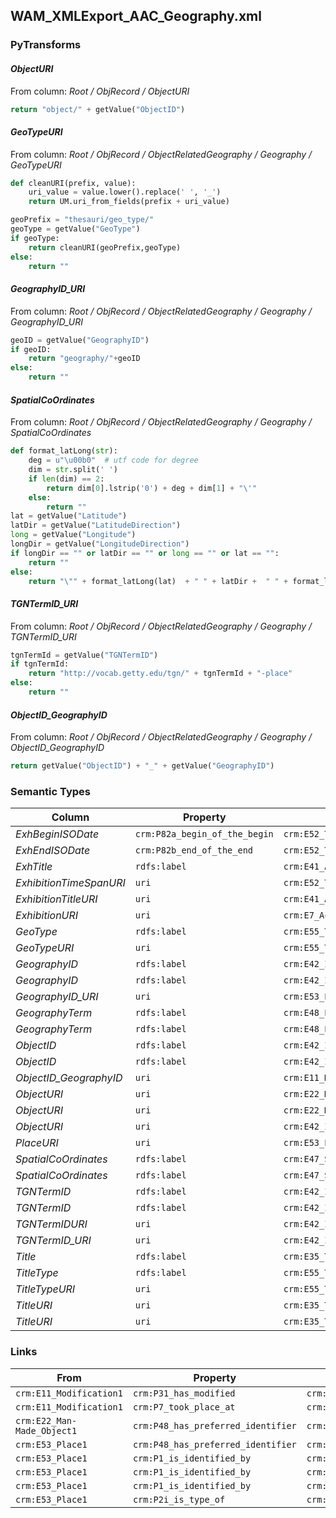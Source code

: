 ## WAM_XMLExport_AAC_Geography.xml

### PyTransforms
#### _ObjectURI_
From column: _Root / ObjRecord / ObjectURI_
``` python
return "object/" + getValue("ObjectID")
```

#### _GeoTypeURI_
From column: _Root / ObjRecord / ObjectRelatedGeography / Geography / GeoTypeURI_
``` python
def cleanURI(prefix, value):
    uri_value = value.lower().replace(' ', '_')
    return UM.uri_from_fields(prefix + uri_value)

geoPrefix = "thesauri/geo_type/"
geoType = getValue("GeoType")
if geoType:
    return cleanURI(geoPrefix,geoType)
else:
    return ""
```

#### _GeographyID_URI_
From column: _Root / ObjRecord / ObjectRelatedGeography / Geography / GeographyID_URI_
``` python
geoID = getValue("GeographyID")
if geoID:
    return "geography/"+geoID
else:
    return ""
```

#### _SpatialCoOrdinates_
From column: _Root / ObjRecord / ObjectRelatedGeography / Geography / SpatialCoOrdinates_
``` python
def format_latLong(str):
    deg = u"\u00b0"  # utf code for degree
    dim = str.split(' ')
    if len(dim) == 2:
        return dim[0].lstrip('0') + deg + dim[1] + "\'"
    else:
        return ""
lat = getValue("Latitude")
latDir = getValue("LatitudeDirection")
long = getValue("Longitude")
longDir = getValue("LongitudeDirection")
if longDir == "" or latDir == "" or long == "" or lat == "":
    return ""
else:
    return "\"" + format_latLong(lat)  + " " + latDir +  " " + format_latLong(long) + " " +longDir + "\""
```

#### _TGNTermID_URI_
From column: _Root / ObjRecord / ObjectRelatedGeography / Geography / TGNTermID_URI_
``` python
tgnTermId = getValue("TGNTermID")
if tgnTermId:
    return "http://vocab.getty.edu/tgn/" + tgnTermId + "-place"
else:
    return ""
```

#### _ObjectID_GeographyID_
From column: _Root / ObjRecord / ObjectRelatedGeography / Geography / ObjectID_GeographyID_
``` python
return getValue("ObjectID") + "_" + getValue("GeographyID")
```


### Semantic Types
| Column | Property | Class |
|  ----- | -------- | ----- |
| _ExhBeginISODate_ | `crm:P82a_begin_of_the_begin` | `crm:E52_Time-Span1`|
| _ExhEndISODate_ | `crm:P82b_end_of_the_end` | `crm:E52_Time-Span1`|
| _ExhTitle_ | `rdfs:label` | `crm:E41_Appellation1`|
| _ExhibitionTimeSpanURI_ | `uri` | `crm:E52_Time-Span1`|
| _ExhibitionTitleURI_ | `uri` | `crm:E41_Appellation1`|
| _ExhibitionURI_ | `uri` | `crm:E7_Activity1`|
| _GeoType_ | `rdfs:label` | `crm:E55_Type1`|
| _GeoTypeURI_ | `uri` | `crm:E55_Type1`|
| _GeographyID_ | `rdfs:label` | `crm:E42_Identifier2`|
| _GeographyID_ | `rdfs:label` | `crm:E42_Identifier2`|
| _GeographyID_URI_ | `uri` | `crm:E53_Place1`|
| _GeographyTerm_ | `rdfs:label` | `crm:E48_Place_Name1`|
| _GeographyTerm_ | `rdfs:label` | `crm:E48_Place_Name1`|
| _ObjectID_ | `rdfs:label` | `crm:E42_Identifier1`|
| _ObjectID_ | `rdfs:label` | `crm:E42_Identifier1`|
| _ObjectID_GeographyID_ | `uri` | `crm:E11_Modification1`|
| _ObjectURI_ | `uri` | `crm:E22_Man-Made_Object1`|
| _ObjectURI_ | `uri` | `crm:E22_Man-Made_Object1`|
| _ObjectURI_ | `uri` | `crm:E42_Identifier1`|
| _PlaceURI_ | `uri` | `crm:E53_Place1`|
| _SpatialCoOrdinates_ | `rdfs:label` | `crm:E47_Spatial_Coordinates1`|
| _SpatialCoOrdinates_ | `rdfs:label` | `crm:E47_Spatial_Coordinates1`|
| _TGNTermID_ | `rdfs:label` | `crm:E42_Identifier3`|
| _TGNTermID_ | `rdfs:label` | `crm:E42_Identifier3`|
| _TGNTermIDURI_ | `uri` | `crm:E42_Identifier3`|
| _TGNTermID_URI_ | `uri` | `crm:E42_Identifier3`|
| _Title_ | `rdfs:label` | `crm:E35_Title1`|
| _TitleType_ | `rdfs:label` | `crm:E55_Type1`|
| _TitleTypeURI_ | `uri` | `crm:E55_Type1`|
| _TitleURI_ | `uri` | `crm:E35_Title1`|
| _TitleURI_ | `uri` | `crm:E35_Title1`|


### Links
| From | Property | To |
|  --- | -------- | ---|
| `crm:E11_Modification1` | `crm:P31_has_modified` | `crm:E22_Man-Made_Object1`|
| `crm:E11_Modification1` | `crm:P7_took_place_at` | `crm:E53_Place1`|
| `crm:E22_Man-Made_Object1` | `crm:P48_has_preferred_identifier` | `crm:E42_Identifier1`|
| `crm:E53_Place1` | `crm:P48_has_preferred_identifier` | `crm:E42_Identifier2`|
| `crm:E53_Place1` | `crm:P1_is_identified_by` | `crm:E42_Identifier3`|
| `crm:E53_Place1` | `crm:P1_is_identified_by` | `crm:E47_Spatial_Coordinates1`|
| `crm:E53_Place1` | `crm:P1_is_identified_by` | `crm:E48_Place_Name1`|
| `crm:E53_Place1` | `crm:P2i_is_type_of` | `crm:E55_Type1`|
